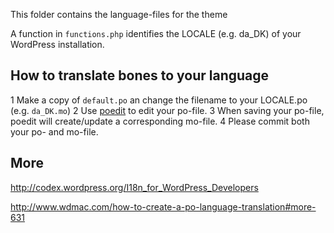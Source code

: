 This folder contains the language-files for the theme

A function in `functions.php` identifies the LOCALE (e.g. da_DK) of your WordPress installation. 

How to translate bones to your language
---------

  1 Make a copy of `default.po` an change the filename to your LOCALE.po (e.g. `da_DK.mo`)
  2 Use [poedit](http://www.poedit.net/ "home of poedit") to edit your po-file.
  3 When saving your po-file, poedit will create/update a corresponding mo-file.
  4 Please commit both your po- and mo-file. 

More
---------

http://codex.wordpress.org/I18n_for_WordPress_Developers

http://www.wdmac.com/how-to-create-a-po-language-translation#more-631
